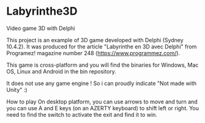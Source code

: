 # Labyrinthe3D
 Video game 3D with Delphi
 
This project is an example of 3D game developed with Delphi (Sydney 10.4.2). It was produced for the article "Labyrinthe en 3D avec Delphi" from Programez! magazine number 248 (https://www.programmez.com/).

This game is cross-platform and you will find the binaries for Windows, Mac OS, Linux and Android in the bin repository.

It does not use any game engine ! So i can proudly indicate "Not made with Unity" :)

How to play
On desktop platform, you can use arrows to move and turn and you can use A and E keys (on an AZERTY keyboard) to shift left or right.
You need to find the switch to activate the exit and find it to win.
